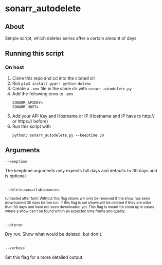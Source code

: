 # sonarr_autodelete

## About
Simple script, which deletes series after a certain amount of days

## Running this script

### On host
1. Clone this repo and cd into the cloned dir
2. Run ```pip3 install pyarr python-dotenv```
2. Create a ```.env``` file in the same dir with ```sonarr_autodelete.py```
3. Add the following envs to ```.env```
    ```
    SONARR_APIKEY=
    SONARR_HOST=
    ```
4. Add your API Key and Hostname or IP (Hostname and IP have to http:// or https:// before)
5. Run this script with
    ```
    python3 sonarr_autodelete.py --keeptime 30
    ```
## Arguments
```--keeptime```

The keeptime arguments only expects full days and defaults to 30 days and is optional. 

\
```--deleteunavailablemovies```

<sub>(untested after fork)</sup> Without this flag shows will only be removed if the show has been downloaded 30 days before run. If this flag is set shows will be deleted if they are older than 30 days and have not been downloaded yet. This flag is meant for clean up in cases where a show can't be found within an expected time frame and quality.

\
```--dryrun```

Dry run. Show what would be deleted, but don't.

\
```--verbose```

Set this flag for a more detailed output.
